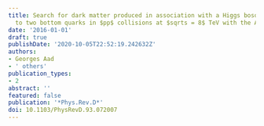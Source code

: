 ```yaml
---
title: Search for dark matter produced in association with a Higgs boson decaying
  to two bottom quarks in $pp$ collisions at $sqrts = 8$ TeV with the ATLAS detector
date: '2016-01-01'
draft: true
publishDate: '2020-10-05T22:52:19.242632Z'
authors:
- Georges Aad
- ' others'
publication_types:
- 2
abstract: ''
featured: false
publication: '*Phys.Rev.D*'
doi: 10.1103/PhysRevD.93.072007
---
```


